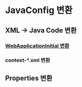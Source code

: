 # JavaConfig 변환

## XML -> Java Code 변환

### [WebApplicationInitial 변환](./WebApplicationInitializer_convert.md)

### context-*.xml 변환

## Properties 변환  
